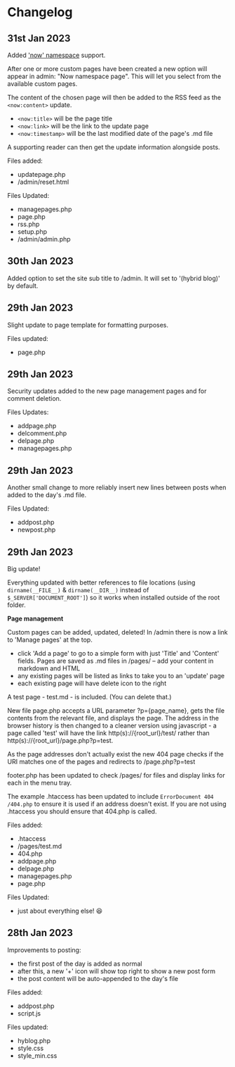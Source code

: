 # Changelog

## 31st Jan 2023

Added ['now' namespace](https://github.com/colin-walker/Now-Namespace) support.

After one or more custom pages have been created a new option will appear in admin: "Now namespace page". This will let you select from the available custom pages.

The content of the chosen page will then be added to the RSS feed as the `<now:content>` update.

- `<now:title>` will be the page title
- `<now:link>` will be the link to the update page
- `<now:timestamp>` will be the last modified date of the page's .md file

A supporting reader can then get the update information alongside posts.

Files added:

- updatepage.php
- /admin/reset.html

Files Updated:

- managepages.php
- page.php
- rss.php
- setup.php
- /admin/admin.php

## 30th Jan 2023

Added option to set the site sub title to /admin. It will set to '(hybrid blog)' by default.

## 29th Jan 2023

Slight update to page template for formatting purposes.

Files updated:

- page.php 

## 29th Jan 2023

Security updates added to the new page management pages and for comment deletion.

Files Updates:

- addpage.php
- delcomment.php
- delpage.php
- managepages.php

## 29th Jan 2023

Another small change to more reliably insert new lines between posts when added to the day's .md file.

Files Updated:

- addpost.php
- newpost.php

## 29th Jan 2023

Big update!

Everything updated with better references to file locations (using `dirname(__FILE__)` & `dirname(__DIR__)` instead of `$_SERVER['DOCUMENT_ROOT']`) so it works when installed outside of the root folder.

**Page management**

Custom pages can be added, updated, deleted! In /admin there is now a link to 'Manage pages' at the top.

- click 'Add a page' to go to a simple form with just 'Title' and 'Content' fields. Pages are saved as .md files in /pages/ – add your content in markdown and HTML
- any existing pages will be listed as links to take you to an 'update' page
- each existing page will have delete icon to the right

A test page - test.md - is included. (You can delete that.)

New file page.php accepts a URL parameter ?p={page_name}, gets the file contents from the relevant file, and displays the page. The address in the browser history is then changed to a cleaner version using javascript - a page called 'test' will have the link http(s)://{root_url}/test/ rather than http(s)://{root_url}/page.php?p=test.

As the page addresses don't actually exist the new 404 page checks if the URI matches one of the pages and redirects to /page.php?p=test

footer.php has been updated to check /pages/ for files and display links for each in the menu tray.

The example .htaccess has been updated to include `ErrorDocument 404 /404.php` to ensure it is used if an address doesn't exist. If you are not using .htaccess you should ensure that 404.php is called.

Files added:

- .htaccess
- /pages/test.md
- 404.php
- addpage.php
- delpage.php
- managepages.php
- page.php

Files Updated:

- just about everything else! 😆

## 28th Jan 2023

Improvements to posting:

- the first post of the day is added as normal
- after this, a new '+' icon will show top right to show a new post form
- the post content will be auto-appended to the day's file

Files added:

- addpost.php
- script.js

Files updated:

- hyblog.php
- style.css
- style_min.css
